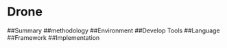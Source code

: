 # Drone
##Summary
##methodology
##Environment
##Develop Tools
##Language
##Framework
##Implementation

